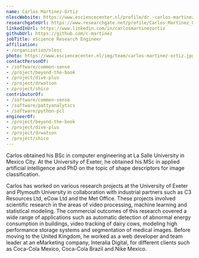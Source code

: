 ```yaml
---
name: Carlos Martinez-Ortiz
nlescWebsite: https://www.esciencecenter.nl/profile/dr.-carlos-martinez-ortiz
researchgateUrl: https://www.researchgate.net/profile/Carlos_Martinez_Ortiz
linkedInUrl: https://www.linkedin.com/in/carlosmartinezortiz
githubUrl: https://github.com/c-martinez
jobTitle: eScience Research Engineer
affiliation:
- /organization/nlesc
photo: https://www.esciencecenter.nl/img/team/carlos-martinez-ortiz.jpg
contactPersonOf:
- /software/common-sense
- /project/beyond-the-book
- /project/dive-plus
- /project/drwatson
- /project/shico
contributorOf:
- /software/common-sense
- /software/pattyanalytics
- /software/python-pcl
engineerOf:
- /project/beyond-the-book
- /project/dive-plus
- /project/drwatson
- /project/shico
---
```

Carlos obtained his BSc in computer engineering at La Salle University in Mexico City. At the University of Exeter, he obtained his MSc in applied artificial intelligence and PhD on the topic of shape descriptors for image classification.

Carlos has worked on various research projects at the University of Exeter and Plymouth University in collaboration with industrial partners such as C3 Resources Ltd, eCow Ltd and the Met Office. These projects involved scientific research in the areas of video processing, machine learning and statistical modeling. The commercial outcomes of this research covered a wide range of applications such as automatic detection of abnormal energy consumption in buildings, video tracking of dairy cows, modeling high performance storage systems and segmentation of medical images. Before moving to the United Kingdom, he worked as a web developer and team leader at an eMarketing company, Interalia Digital, for different clients such as Coca-Cola Mexico, Coca-Cola Brazil and Nike Mexico.
